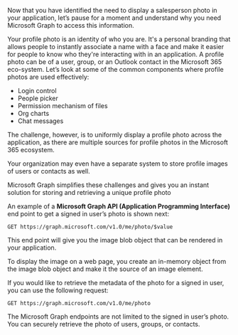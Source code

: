 Now that you have identified the need to display a salesperson photo in your application, let’s pause for a moment and understand why you need Microsoft Graph to access this information. 

Your profile photo is an identity of who you are. It's a personal branding that allows people to instantly associate a name with a face and make it easier for people to know who they're interacting with in an application. A profile photo can be of a user, group, or an Outlook contact in the Microsoft 365 eco-system. Let’s look at some of the common components where profile photos are used effectively:

- Login control
- People picker
- Permission mechanism of files
- Org charts
- Chat messages

The challenge, however, is to uniformly display a profile photo across the application, as there are multiple sources for profile photos in the Microsoft 365 ecosystem. 

 Your organization may even have a separate system to store profile images of users or contacts as well.  

Microsoft Graph simplifies these challenges and gives you an instant solution for storing and retrieving a unique profile photo

 An example of a **Microsoft Graph API (Application Programming Interface)** end point to get a signed in user’s photo is shown next:  

```http
GET https://graph.microsoft.com/v1.0/me/photo/$value 
```
This end point will give you the image blob object that can be rendered in your application.

 To display the image on a web page, you create an in-memory object from the image blob object and make it the source of an image element.

If you would like to retrieve the metadata of the photo for a signed in user, you can use the following request:

```http
GET https://graph.microsoft.com/v1.0/me/photo
```
The Microsoft Graph endpoints are not limited to the signed in user’s photo. You can securely retrieve the photo of users, groups, or contacts.
